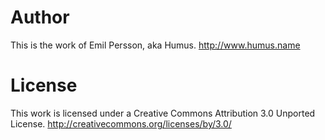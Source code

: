 # Author

This is the work of Emil Persson, aka Humus.
http://www.humus.name

# License

This work is licensed under a Creative Commons Attribution 3.0 Unported License.
http://creativecommons.org/licenses/by/3.0/
